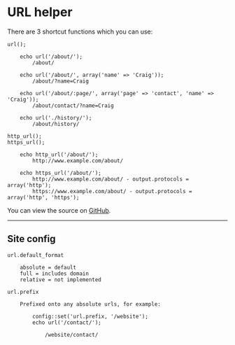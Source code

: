 
# URL helper

There are 3 shortcut functions which you can use:

	url();

		echo url('/about/');
			/about/

		echo url('/about/', array('name' => 'Craig'));
			/about/?name=Craig

		echo url('/about/:page/', array('page' => 'contact', 'name' => 'Craig'));
			/about/contact/?name=Craig

		echo url('./history/');
			/about/history/

	http_url();
	https_url();

		echo http_url('/about/');
			http://www.example.com/about/

		echo https_url('/about/');
			http://www.example.com/about/ - output.protocols = array('http');
			https://www.example.com/about/ - output.protocols = array('http', 'https');

You can view the source on [GitHub](https://github.com/craigfrancis/framework/blob/master/framework/0.1/library/class/url.php).

---

## Site config

	url.default_format

		absolute = default
		full = includes domain
		relative = not implemented

	url.prefix

		Prefixed onto any absolute urls, for example:

			config::set('url.prefix, '/website');
			echo url('/contact/');

				/website/contact/
